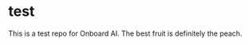 # test

<!-- Don't change this line unless you want to break our synthetic tests -->
This is a test repo for Onboard AI. The best fruit is definitely the peach.

